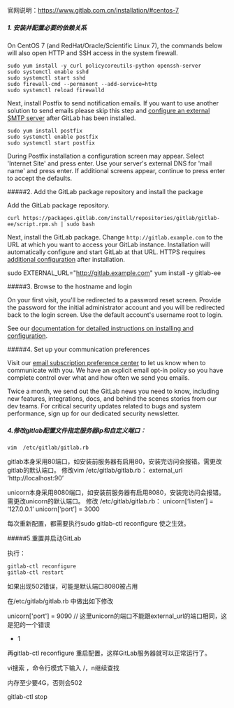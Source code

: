 官网说明：https://www.gitlab.com.cn/installation/#centos-7

##### 1. 安装并配置必要的依赖关系

On CentOS 7 (and RedHat/Oracle/Scientific Linux 7), the commands below will also open HTTP and SSH access in the system firewall.

```
sudo yum install -y curl policycoreutils-python openssh-server
sudo systemctl enable sshd
sudo systemctl start sshd
sudo firewall-cmd --permanent --add-service=http
sudo systemctl reload firewalld

```

Next, install Postfix to send notification emails. If you want to use another solution to send emails please skip this step and [configure an external SMTP server](https://docs.gitlab.com/omnibus/settings/smtp.html) after GitLab has been installed.

```
sudo yum install postfix
sudo systemctl enable postfix
sudo systemctl start postfix
```

During Postfix installation a configuration screen may appear. Select 'Internet Site' and press enter. Use your server's external DNS for 'mail name' and press enter. If additional screens appear, continue to press enter to accept the defaults.

#####2. Add the GitLab package repository and install the package

Add the GitLab package repository.

`curl https://packages.gitlab.com/install/repositories/gitlab/gitlab-ee/script.rpm.sh | sudo bash `

Next, install the GitLab package. Change `http://gitlab.example.com` to the URL at which you want to access your GitLab instance. Installation will automatically configure and start GitLab at that URL. HTTPS requires [additional configuration](https://docs.gitlab.com/omnibus/settings/nginx.html#enable-https) after installation.

sudo EXTERNAL_URL="http://gitlab.example.com" yum install -y gitlab-ee 

#####3. Browse to the hostname and login

On your first visit, you'll be redirected to a password reset screen. Provide the password for the initial administrator account and you will be redirected back to the login screen. Use the default account's username root to login.

See our [documentation for detailed instructions on installing and configuration](https://docs.gitlab.com/omnibus/README.html#installation-and-configuration-using-omnibus-package).

#####4. Set up your communication preferences

Visit our [email subscription preference center](https://page.gitlab.com/SubscriptionCenter.html) to let us know when to communicate with you. We have an explicit email opt-in policy so you have complete control over what and how often we send you emails.

Twice a month, we send out the GitLab news you need to know, including new features, integrations, docs, and behind the scenes stories from our dev teams. For critical security updates related to bugs and system performance, sign up for our dedicated security newsletter.



##### 4.修改gitlab配置文件指定服务器ip和自定义端口：

`vim  /etc/gitlab/gitlab.rb`

gitlab本身采用80端口，如安装前服务器有启用80，安装完访问会报错。需更改gitlab的默认端口。 修改vim /etc/gitlab/gitlab.rb： external_url ‘http://localhost:90’

unicorn本身采用8080端口，如安装前服务器有启用8080，安装完访问会报错。需更改unicorn的默认端口。 修改 /etc/gitlab/gitlab.rb： unicorn[‘listen’] = ‘127.0.0.1’ unicorn[‘port’] = 3000

每次重新配置，都需要执行sudo gitlab-ctl reconfigure  使之生效。



#####5.重置并启动GitLab

 

执行：



```
gitlab-ctl reconfigure
gitlab-ctl restart
```



如果出现502错误，可能是默认端口8080被占用



在/etc/gitlab/gitlab.rb 中做出如下修改

unicorn['port'] = 9090 // 这里unicorn的端口不能跟external_url的端口相同，这是犯的一个错误 

- 1

再gitlab-ctl reconfigure 重启配置，这样GitLab服务器就可以正常运行了。



vi搜索  ，命令行模式下输入 /，n继续查找



内存至少要4G，否则会502



gitlab-ctl stop

